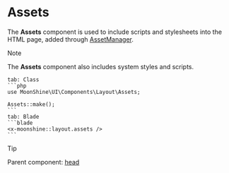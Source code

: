 # Assets

The **Assets** component is used to include scripts and stylesheets into the HTML page, added through [AssetManager](/docs/{{version}}/appearance/assets).

> [!NOTE]
> The **Assets** component also includes system styles and scripts.

~~~tabs
tab: Class
```php
use MoonShine\UI\Components\Layout\Assets;

Assets::make();
```
tab: Blade
```blade
<x-moonshine::layout.assets />
```
~~~

> [!TIP]
> Parent component: [head](/docs/{{version}}/components/head)